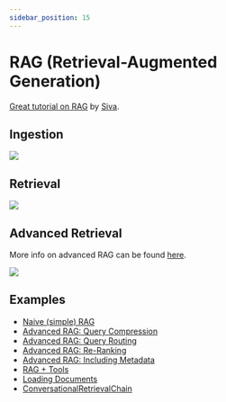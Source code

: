 ```yaml
---
sidebar_position: 15
---
```


# RAG (Retrieval-Augmented Generation)

[Great tutorial on RAG](https://www.sivalabs.in/langchain4j-retrieval-augmented-generation-tutorial/)
by [Siva](https://www.sivalabs.in/).

## Ingestion

[![](/img/rag-ingestion.png)](/tutorials/rag)

## Retrieval

[![](/img/rag-retrieval.png)](/tutorials/rag)

## Advanced Retrieval

More info on advanced RAG can be found [here](https://github.com/langchain4j/langchain4j/pull/538).

[![](/img/advanced-rag.png)](/tutorials/rag)

## Examples

- [Naive (simple) RAG](https://github.com/langchain4j/langchain4j-examples/blob/main/rag-examples/src/main/java/_01_Naive_RAG.java)
- [Advanced RAG: Query Compression](https://github.com/langchain4j/langchain4j-examples/blob/main/rag-examples/src/main/java/_02_Advanced_RAG_with_Query_Compression.java)
- [Advanced RAG: Query Routing](https://github.com/langchain4j/langchain4j-examples/blob/main/rag-examples/src/main/java/_03_Advanced_RAG_with_Query_Routing.java)
- [Advanced RAG: Re-Ranking](https://github.com/langchain4j/langchain4j-examples/blob/main/rag-examples/src/main/java/_04_Advanced_RAG_with_ReRanking.java)
- [Advanced RAG: Including Metadata](https://github.com/langchain4j/langchain4j-examples/blob/main/rag-examples/src/main/java/_05_Advanced_RAG_with_Metadata.java)
- [RAG + Tools](https://github.com/langchain4j/langchain4j-examples/blob/main/spring-boot-example/src/test/java/dev/example/CustomerSupportApplicationTest.java)
- [Loading Documents](https://github.com/langchain4j/langchain4j-examples/blob/main/other-examples/src/main/java/DocumentLoaderExamples.java)
- [ConversationalRetrievalChain](https://github.com/langchain4j/langchain4j-examples/blob/main/other-examples/src/main/java/ChatWithDocumentsExamples.java)
